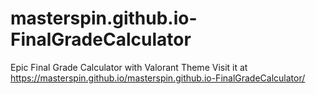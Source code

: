 # masterspin.github.io-FinalGradeCalculator
Epic Final Grade Calculator with Valorant Theme
Visit it at https://masterspin.github.io/masterspin.github.io-FinalGradeCalculator/
